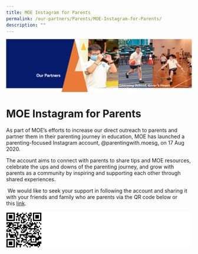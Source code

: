 ```yaml
---
title: MOE Instagram for Parents
permalink: /our-partners/Parents/MOE-Instagram-for-Parents/
description: ""
---
```


![](/images/OurPartners.png)

MOE Instagram for Parents
=========================

  

As part of MOE’s efforts to increase our direct outreach to parents and partner them in their parenting journey in education, MOE has launched a parenting-focused Instagram account, @parentingwith.moesg, on 17 Aug 2020. 

  

The account aims to connect with parents to share tips and MOE resources, celebrate the ups and downs of the parenting journey, and grow with parents as a community by inspiring and supporting each other through shared experiences.

  

 We would like to seek your support in following the account and sharing it with your friends and family who are parents via the QR code below or this [link](https://instagram.com/parentingwith.moesg).
 
 ![](/images/MOE%20Instagram%20for%20Parents.png)